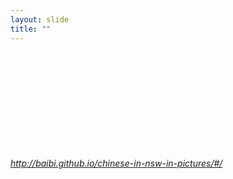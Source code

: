 ```yaml
---
layout: slide
title: ""
---
```


<section>
<iframe class="stretch" frameborder="0" marginheight="0" marginwidth="0" data-src="http://baibi.github.io/chinese-in-nsw-in-pictures/#/"></iframe>
<h6><a class="external" href="http://baibi.github.io/chinese-in-nsw-in-pictures/#/">http://baibi.github.io/chinese-in-nsw-in-pictures/#/</a></h6>
</section>
